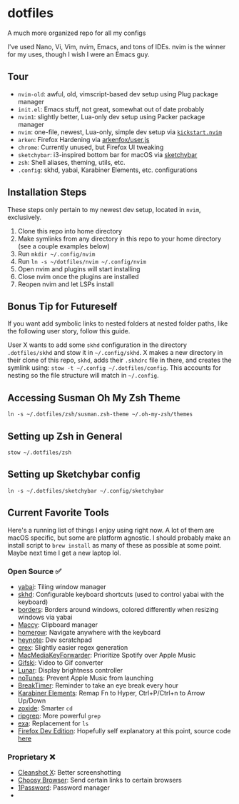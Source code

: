 # dotfiles
A much more organized repo for all my configs

I've used Nano, Vi, Vim, nvim, Emacs, and tons of IDEs. nvim is the winner for
my uses, though I wish I were an Emacs guy.

## Tour
- `nvim-old`: awful, old, vimscript-based dev setup using Plug package manager
- `init.el`: Emacs stuff, not great, somewhat out of date probably
- `nvim1`: slightly better, Lua-only dev setup using Packer package manager
- `nvim`: one-file, newest, Lua-only, simple dev setup via [`kickstart.nvim`](https://github.com/nvim-lua/kickstart.nvim)
- `arken`: Firefox Hardening via [arkenfox/user.js](https://github.com/arkenfox/user.js)
- `chrome`: Currently unused, but Firefox UI tweaking
- `sketchybar`: i3-inspired bottom bar for macOS via [sketchybar](https://github.com/FelixKratz/SketchyBar)
- `zsh`: Shell aliases, theming, utils, etc.
- `.config`: skhd, yabai, Karabiner Elements, etc. configurations

## Installation Steps
These steps only pertain to my newest dev setup, located in `nvim`, exclusively.

1. Clone this repo into home directory
2. Make symlinks from any directory in this repo to your home directory (see a couple examples below)
3. Run `mkdir ~/.config/nvim`
4. Run `ln -s ~/dotfiles/nvim ~/.config/nvim`
5. Open nvim and plugins will start installing
6. Close nvim once the plugins are installed
7. Reopen nvim and let LSPs install

## Bonus Tip for Futureself
If you want add symbolic links to nested folders at nested folder paths, like the following user story, follow this guide.

User X wants to add some `skhd` configuration in the directory `.dotfiles/skhd` and stow it in `~/.config/skhd`. X makes 
a new directory in their clone of this repo, `skhd`, adds their `.skhdrc` file in there, and creates the symlink using:
`stow -t ~/.config ~/.dotfiles/config`. This accounts for nesting so the file structure will match in `~/.config`.

## Accessing Susman Oh My Zsh Theme
`ln -s ~/.dotfiles/zsh/susman.zsh-theme ~/.oh-my-zsh/themes`

## Setting up Zsh in General
`stow ~/.dotfiles/zsh`

## Setting up Sketchybar config
`ln -s ~/.dotfiles/sketchybar ~/.config/sketchybar`

## Current Favorite Tools

Here's a running list of things I enjoy using right now. A lot of them are macOS specific, but some are platform agnostic. I should probably make an install script to `brew install` as many of these as possible at some point. Maybe next time I get a new laptop lol.

### Open Source ✅
- [yabai](https://github.com/koekeishiya/yabai): Tiling window manager
- [skhd](https://github.com/koekeishiya/skhd): Configurable keyboard shortcuts (used to control yabai with the keyboard)
- [borders](https://github.com/FelixKratz/JankyBorders): Borders around windows, colored differently when resizing windows via yabai
- [Maccy](https://github.com/p0deje/Maccy): Clipboard manager
- [homerow](https://github.com/nchudleigh/homerow): Navigate anywhere with the keyboard
- [heynote](https://github.com/heyman/heynote): Dev scratchpad
- [grex](https://github.com/pemistahl/grex): Slightly easier regex generation
- [MacMediaKeyForwarder](https://github.com/milgra/macmediakeyforwarder): Prioritize Spotify over Apple Music
- [Gifski](https://github.com/sindresorhus/Gifski): Video to Gif converter
- [Lunar](https://github.com/alin23/Lunar): Display brightness controller
- [noTunes](https://github.com/tombonez/noTunes): Prevent Apple Music from launching
- [BreakTimer](https://github.com/tom-james-watson/breaktimer-app): Reminder to take an eye break every hour
- [Karabiner Elements](https://github.com/pqrs-org/Karabiner-Elements): Remap Fn to Hyper, Ctrl+P/Ctrl+n to Arrow Up/Down
- [zoxide](https://github.com/ajeetdsouza/zoxide): Smarter `cd`
- [ripgrep](https://github.com/BurntSushi/ripgrep): More powerful `grep`
- [exa](https://github.com/ogham/exa): Replacement for `ls`
- [Firefox Dev Edition](https://www.mozilla.org/en-US/firefox/developer/): Hopefully self explanatory at this point, source code [here](https://hg.mozilla.org/mozilla-central/)

### Proprietary ❌
- [Cleanshot X](https://cleanshot.com/): Better screenshotting
- [Choosy Browser](https://choosy.app/): Send certain links to certain browsers
- [1Password](https://1password.com/): Password manager
- 
